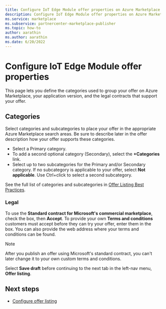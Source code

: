 ```yaml
---
title: Configure IoT Edge Module offer properties on Azure Marketplace
description: Configure IoT Edge Module offer properties on Azure Marketplace.
ms.service: marketplace 
ms.subservice: partnercenter-marketplace-publisher
ms.topic: how-to
author: aarathin
ms.author: aarathin
ms.date: 6/20/2022
---
```


# Configure IoT Edge Module offer properties

This page lets you define the categories used to group your offer on Azure Marketplace, your application version, and the legal contracts that support your offer.

## Categories

Select categories and subcategories to place your offer in the appropriate Azure Marketplace search areas. Be sure to describe later in the offer description how your offer supports these categories.

- Select a Primary category.
- To add a second optional category (Secondary), select the **+Categories** link.
- Select up to two subcategories for the Primary and/or Secondary category. If no subcategory is applicable to your offer, select **Not applicable**. Use Ctrl+click to select a second subcategory.

See the full list of categories and subcategories in [Offer Listing Best Practices](gtm-offer-listing-best-practices.md).

### Legal

To use the **Standard contract for Microsoft's commercial marketplace**, check the box, then **Accept**. To provide your own **Terms and conditions** customers must accept before they can try your offer, enter them in the box. You can also provide the web address where your terms and conditions can be found.

> [!NOTE]
> After you publish an offer using Microsoft's standard contract, you can't later change it to your own custom terms and conditions.

Select **Save draft** before continuing to the next tab in the left-nav menu, **Offer listing**.

## Next steps

- [Configure offer listing](iot-edge-offer-listing.md)
